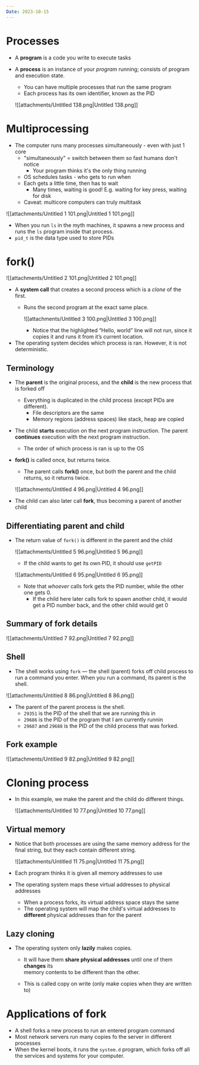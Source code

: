 ```yaml
---
Date: 2023-10-15
---
```

# Processes

- A **program** is a code you write to execute tasks
- A **process** is an instance of your _program_ running; consists of program and execution state.
    
    - You can have multiple processes that run the same program
    - Each process has its own identifier, known as the PID
    
    ![[attachments/Untitled 138.png|Untitled 138.png]]
    

# Multiprocessing

- The computer runs many processes simultaneously - even with just 1 core
    - "simultaneously" = switch between them so fast humans don't notice
        - Your program thinks it's the only thing running
    - OS schedules tasks - who gets to run when
    - Each gets a little time, then has to wait
        - Many times, waiting is good! E.g. waiting for key press, waiting for disk
    - Caveat: multicore computers can truly multitask

![[attachments/Untitled 1 101.png|Untitled 1 101.png]]

- When you run `ls` in the myth machines, it spawns a new process and runs the `ls` program inside that process.
- `pid_t` is the data type used to store PIDs

# fork()

![[attachments/Untitled 2 101.png|Untitled 2 101.png]]

- A **system call** that creates a second process which is a _clone_ of the first.
    - Runs the second program at the exact same place.
        
        ![[attachments/Untitled 3 100.png|Untitled 3 100.png]]
        
        - Notice that the highlighted “Hello, world” line will not run, since it copies it and runs it from it’s current location.
- The operating system decides which process is ran. However, it is not deterministic.

## Terminology

- The **parent** is the original process, and the **child** is the new process that is forked off
    - Everything is duplicated in the child process (except PIDs are different).
        - File descriptors are the same
        - Memory regions (address spaces) like stack, heap are copied
- The child **starts** execution on the next program instruction. The parent **continues** execution with the next program instruction.
    - The order of which process is ran is up to the OS
- **fork()** is called once, but returns twice.
    
    - The parent calls **fork()** once, but both the parent and the child returns, so it returns twice.
    
    ![[attachments/Untitled 4 96.png|Untitled 4 96.png]]
    
- The child can also later call **fork**, thus becoming a parent of another child

## Differentiating parent and child

- The return value of `fork()` is different in the parent and the child
    
    ![[attachments/Untitled 5 96.png|Untitled 5 96.png]]
    
    - If the child wants to get its own PID, it should use `getPID`
    
    ![[attachments/Untitled 6 95.png|Untitled 6 95.png]]
    
    - Note that _whoever_ calls fork gets the PID number, while the other one gets 0.
        - If the child here later calls fork to spawn another child, it would get a PID number back, and the other child would get 0

## Summary of fork details

![[attachments/Untitled 7 92.png|Untitled 7 92.png]]

## Shell

- The shell works using `fork` — the shell (parent) forks off child process to run a command you enter. When you run a command, its parent is the shell.

![[attachments/Untitled 8 86.png|Untitled 8 86.png]]

- The parent of the parent process is the shell.
    - `29351` is the PID of the shell that we are running this in
    - `29686` is the PID of the program that I am currently runnin
    - `29687` and `29688` is the PID of the child process that was forked.

## Fork example

![[attachments/Untitled 9 82.png|Untitled 9 82.png]]

# Cloning process

- In this example, we make the parent and the child do different things.
    
    ![[attachments/Untitled 10 77.png|Untitled 10 77.png]]
    

## Virtual memory

- Notice that both processes are using the same memory address for the final string, but they each contain different string.
    
    ![[attachments/Untitled 11 75.png|Untitled 11 75.png]]
    
- Each program thinks it is given all memory addresses to use
- The operating system maps these virtual addresses to physical addresses
    - When a process forks, its virtual address space stays the same
    - The operating system will map the child's virtual addresses to **different** physical addresses than for the parent

## Lazy cloning

- The operating system only **lazily** makes copies.
    - It will have them **share physical addresses** until one of them **changes** its  
        memory contents to be different than the other.  
        
    - This is called copy on write (only make copies when they are written to)

# Applications of fork

- A shell forks a new process to run an entered program command
- Most network servers run many copies fo the server in different processes
- When the kernel boots, it runs the `system.d` program, which forks off all the services and systems for your computer.
